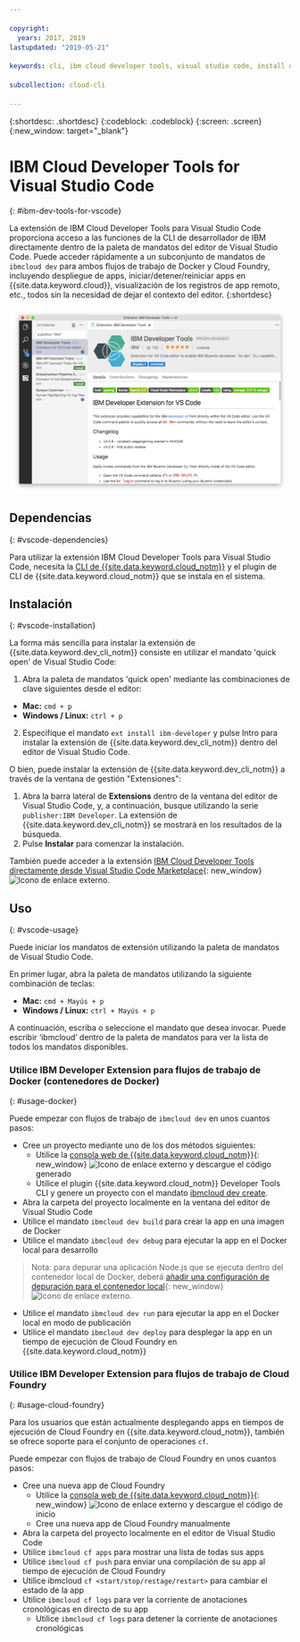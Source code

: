 ```yaml
---

copyright:
  years: 2017, 2019
lastupdated: "2019-05-21"

keywords: cli, ibm cloud developer tools, visual studio code, install developer tools, developer extension, vscode cli, vscode plugin, cloud foundry vscode

subcollection: cloud-cli

---
```


{:shortdesc: .shortdesc}
{:codeblock: .codeblock}
{:screen: .screen}
{:new_window: target="_blank"}

# IBM Cloud Developer Tools for Visual Studio Code
{: #ibm-dev-tools-for-vscode}

La extensión de IBM Cloud Developer Tools para Visual Studio Code proporciona acceso a las funciones de la CLI de desarrollador de IBM directamente dentro de la paleta de mandatos del editor de Visual Studio Code. Puede acceder rápidamente a un subconjunto de mandatos de `ibmcloud dev` para ambos flujos de trabajo de Docker y Cloud Foundry, incluyendo despliegue de apps, iniciar/detener/reiniciar apps en {{site.data.keyword.cloud}}, visualización de los registros de app remoto, etc., todos sin la necesidad de dejar el contexto del editor.
{:shortdesc}

![Captura de pantalla de la pantalla de descarga de la extensión de IBM Developer Tools.](vscode.png "Pantalla de descarga de la extensión en Visual Studio Code")

## Dependencias
{: #vscode-dependencies}

Para utilizar la extensión IBM Cloud Developer Tools para Visual Studio Code, necesita la [CLI de {{site.data.keyword.cloud_notm}}](/docs/cli?topic=cloud-cli-ibmcloud-cli#ibmcloud-cli) y el plugin de CLI de {{site.data.keyword.cloud_notm}} que se instala en el sistema.

## Instalación
{: #vscode-installation}

La forma más sencilla para instalar la extensión de {{site.data.keyword.dev_cli_notm}} consiste en utilizar el mandato 'quick open' de Visual Studio Code:

1. Abra la paleta de mandatos 'quick open' mediante las combinaciones de clave siguientes desde el editor:

  * **Mac:** `cmd + p`
  * **Windows / Linux:** `ctrl + p`

2. Especifique el mandato `ext install ibm-developer` y pulse Intro para instalar la extensión de {{site.data.keyword.dev_cli_notm}} dentro del editor de Visual Studio Code.

O bien, puede instalar la extensión de {{site.data.keyword.dev_cli_notm}} a través de la ventana de gestión "Extensiones":

1. Abra la barra lateral de **Extensions** dentro de la ventana del editor de Visual Studio Code, y, a continuación, busque utilizando la serie `publisher:IBM Developer`. La extensión de {{site.data.keyword.dev_cli_notm}} se mostrará en los resultados de la búsqueda.  
2. Pulse **Instalar** para comenzar la instalación.

También puede acceder a la extensión [IBM Cloud Developer Tools directamente desde Visual Studio Code Marketplace](https://marketplace.visualstudio.com/items?itemName=IBM.ibm-developer){: new_window} ![Icono de enlace externo](../../icons/launch-glyph.svg "Icono de enlace externo").

## Uso
{: #vscode-usage}

Puede iniciar los mandatos de extensión utilizando la paleta de mandatos de Visual Studio Code.

En primer lugar, abra la paleta de mandatos utilizando la siguiente combinación de teclas:

* **Mac:** `cmd + Mayús + p`
* **Windows / Linux:** `ctrl + Mayús + p`

A continuación, escriba o seleccione el mandato que desea invocar. Puede escribir ‘ibmcloud’ dentro de la paleta de mandatos para ver la lista de todos los mandatos disponibles.

### Utilice IBM Developer Extension para flujos de trabajo de Docker (contenedores de Docker)
{: #usage-docker}

Puede empezar con flujos de trabajo de `ibmcloud dev` en unos cuantos pasos:
* Cree un proyecto mediante uno de los dos métodos siguientes:
  * Utilice la [consola web de {{site.data.keyword.cloud_notm}}](https://{DomainName}/developer/appservice/starter-kits){: new_window} ![Icono de enlace externo](../../icons/launch-glyph.svg "Icono de enlace externo") y descargue el código generado
  * Utilice el plugin {{site.data.keyword.cloud_notm}} Developer Tools CLI y genere un proyecto con el mandato [ibmcloud dev create](/docs/cli/idt?topic=cloud-cli-idt-cli#create).
* Abra la carpeta del proyecto localmente en la ventana del editor de Visual Studio Code
* Utilice el mandato `ibmcloud dev build` para crear la app en una imagen de Docker
* Utilice el mandato `ibmcloud dev debug` para ejecutar la app en el Docker local para desarrollo
> Nota: para depurar una aplicación Node.js que se ejecuta dentro del contenedor local de Docker, deberá [añadir una configuración de depuración para el contenedor local](https://github.com/IBM-Cloud/ibm-developer-extension-vscode#debugging-nodejs-apps-within-the-local-docker-container){: new_window} ![Icono de enlace externo](../../icons/launch-glyph.svg "Icono de enlace externo").
* Utilice el mandato `ibmcloud dev run` para ejecutar la app en el Docker local en modo de publicación
* Utilice el mandato `ibmcloud dev deploy` para desplegar la app en un tiempo de ejecución de Cloud Foundry en {{site.data.keyword.cloud_notm}}

### Utilice IBM Developer Extension para flujos de trabajo de Cloud Foundry
{: #usage-cloud-foundry}

Para los usuarios que están actualmente desplegando apps en tiempos de ejecución de Cloud Foundry en {{site.data.keyword.cloud_notm}}, también se ofrece soporte para el conjunto de operaciones `cf`.

Puede empezar con flujos de trabajo de Cloud Foundry en unos cuantos pasos:
* Cree una nueva app de Cloud Foundry
  * Utilice la [consola web de {{site.data.keyword.cloud_notm}}](https://{DomainName}/developer/appservice/starter-kits){: new_window} ![Icono de enlace externo](../../icons/launch-glyph.svg "Icono de enlace externo") y descargue el código de inicio
  * Cree una nueva app de Cloud Foundry manualmente
* Abra la carpeta del proyecto localmente en el editor de Visual Studio Code
* Utilice `ibmcloud cf apps` para mostrar una lista de todas sus apps
* Utilice `ibmcloud cf push` para enviar una compilación de su app al tiempo de ejecución de Cloud Foundry
* Utilice ibmcloud `cf <start/stop/restage/restart>` para cambiar el estado de la app
* Utilice `ibmcloud cf logs` para ver la corriente de anotaciones cronológicas en directo de su app
  * Utilice `ibmcloud cf logs` para detener la corriente de anotaciones cronológicas
